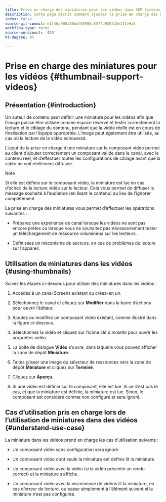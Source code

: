 ```yaml
---
title: Prise en charge des miniatures pour les vidéos dans AEM Screens
description: Cette page décrit comment ajouter la prise en charge des miniatures pour les vidéos dans Screens.
index: false
source-git-commit: e1f46a908a10bdf08985c857fb9302d3e111e9a1
workflow-type: tm+mt
source-wordcount: '420'
ht-degree: 0%

---
```


# Prise en charge des miniatures pour les vidéos {#thumbnail-support-videos}

## Présentation {#introduction}

Un auteur de contenu peut définir une miniature pour les vidéos afin que l’image puisse être utilisée comme espace réservé et tester correctement la lecture et le ciblage du contenu, pendant que la vidéo réelle est en cours de finalisation par l’équipe appropriée. L’image peut également être utilisée, au cas où la lecture de la vidéo échouerait.

L’ajout de la prise en charge d’une miniature sur le composant vidéo permet au client d’ajouter correctement un composant valide dans le canal, avec le contenu réel, et d’effectuer toutes les configurations de ciblage avant que la vidéo ne soit réellement diffusée.

>[!NOTE]
>Si elle est définie sur le composant vidéo, la miniature est lue en cas d’échec de la lecture vidéo sur le lecteur. Cela vous permet de diffuser le message souhaité à l’audience (en lisant le contenu) au lieu de l’ignorer complètement.

La prise en charge des miniatures vous permet d’effectuer les opérations suivantes :

* Préparez une expérience de canal lorsque les vidéos ne sont pas encore prêtes ou lorsque vous ne souhaitez pas nécessairement tester un téléchargement de ressource volumineux sur les lecteurs.

* Définissez un mécanisme de secours, en cas de problèmes de lecture sur l’appareil.

## Utilisation de miniatures dans les vidéos {#using-thumbnails}

Suivez les étapes ci-dessous pour utiliser des miniatures dans les vidéos :

1. Accédez à un canal Screens existant ou créez-en un.


1. Sélectionnez le canal et cliquez sur **Modifier** dans la barre d’actions pour ouvrir l’éditeur.

1. Ajoutez ou modifiez un composant vidéo existant, comme illustré dans la figure ci-dessous.

1. Sélectionnez la vidéo et cliquez sur l’icône *clé à molette* pour ouvrir les propriétés vidéo.

1. La boîte de dialogue **Vidéo** s’ouvre, dans laquelle vous pouvez afficher la zone de dépôt **Miniature**.

1. Faites glisser une image du sélecteur de ressources vers la zone de dépôt **Miniature** et cliquez sur **Terminé**.

1. Cliquez sur **Aperçu**.

1. Si une vidéo est définie sur le composant, elle est lue. Si ce n’est pas le cas, et que la miniature est définie, la miniature est lue. Sinon, le composant est considéré comme non configuré et sera ignoré.

## Cas d’utilisation pris en charge lors de l’utilisation de miniatures dans des vidéos {#understand-use-case}

La miniature dans les vidéos prend en charge les cas d’utilisation suivants :

* Un composant vidéo sans configuration sera ignoré.

* Un composant vidéo dont seule la miniature est définie lit la miniature.

* Un composant vidéo avec la vidéo (si la vidéo présente un rendu correct) et la miniature s’affiche.

* Un composant vidéo avec la visionneuse de vidéos lit la miniature, en cas d’erreur de lecture, ou passe simplement à l’élément suivant si la miniature n’est pas configurée.
